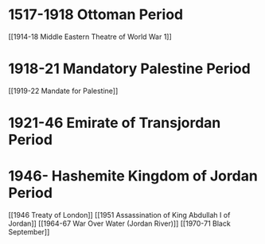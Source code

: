 # 1517-1918 Ottoman Period
[[1914-18 Middle Eastern Theatre of World War 1]]

# 1918-21 Mandatory Palestine Period
[[1919-22 Mandate for Palestine]]
# 1921-46 Emirate of Transjordan Period

# 1946- Hashemite Kingdom of Jordan Period
[[1946 Treaty of London]]
[[1951 Assassination of King Abdullah I of Jordan]]
[[1964-67 War Over Water (Jordan River)]]
[[1970-71 Black September]]